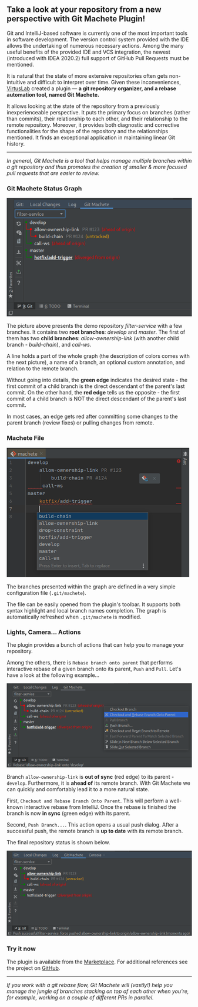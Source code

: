 ## Take a look at your repository from a new perspective with Git Machete Plugin!

Git and IntelliJ-based software is currently one of the most important tools in software development.
The version control system provided with the IDE allows the undertaking of numerous necessary actions. 
Among the many useful benefits of the provided IDE and VCS integration,
the newest (introduced with IDEA 2020.2) full support of GitHub Pull Requests must be mentioned.


It is natural that the state of more extensive repositories often gets non-intuitive and difficult to interpret over time.
Given these inconveniences, [VirtusLab](https://virtuslab.com/) created a plugin  — 
**a git repository organizer, and a rebase automation tool, named Git Machete.**


It allows looking at the state of the repository from a previously inexperienceable perspective.
It puts the primary focus on branches (rather than commits), their relationship to each other, 
and their relationship to the remote repository. 
Moreover, it provides both diagnostic and corrective functionalities 
for the shape of the repository and the relationships mentioned. 
It finds an exceptional application in maintaining linear Git history.

---
_In general, Git Machete is a tool that helps manage multiple branches within a git repository 
and thus promotes the creation of smaller &amp; more focused pull requests that are easier to review._


### Git Machete Status Graph

![Git Machete Tab with demo repository](gmt_dark.png "Git Machete Tab")

The picture above presents the demo repository _filter-service_ with a few branches.
It contains two **root branches**: _develop_ and _master_. 
The first of them has two **child branches**: _allow-ownership-link_ 
(with another child branch - _build-chain_), and _call-ws_.

A line holds a part of the whole graph (the description of colors comes with the next picture),
a name of a branch, an optional custom annotation, and relation to the remote branch. 


Without going into details, the **green edge** indicates the desired state -
the first commit of a child branch is the direct descendant of the parent's last commit.
On the other hand, the **red edge** tells us the opposite -
the first commit of a child branch is NOT the direct descendant of the parent's last commit.


In most cases, an edge gets red after committing some changes to the parent branch (review fixes)
or pulling changes from remote.

### Machete File

![Machete file](machete-file_dark.png "Machete file")

The branches presented within the graph are defined in a very simple configuration file (`.git/machete`).

The file can be easily opened from the plugin's toolbar.
It supports both syntax highlight and local branch names completion.
The graph is automatically refreshed when `.git/machete` is modified.

### Lights, Camera... Actions

The plugin provides a bunch of actions that can help you to manage your repository.

Among the others, there is `Rebase branch onto parent` 
that performs interactive rebase of a given branch onto its parent, `Push` and `Pull`.
Let's have a look at the following example...

![Git Machete - Actions](actions-slim_dark.png "Git Machete - Actions")


Branch `allow-ownership-link` is **out of sync** (red edge) to its parent - `develop`.
Furthermore, it is **ahead of** its remote branch.
With Git Machete we can quickly and comfortably lead it to a more natural state. 


First, `Checkout and Rebase Branch Onto Parent`.
This will perform a well-known interactive rebase from IntelliJ.
Once the rebase is finished the branch is now **in sync** (green edge) with its parent.


Second, `Push Branch...`. 
This action opens a usual push dialog.
After a successful push, the remote branch is **up to date** with its remote branch.


The final repository status is shown below.


![Git Machete - Actions](actions-slim-after_dark.png "Git Machete - Actions")


### Try it now

The plugin is available from the [Marketplace](https://plugins.jetbrains.com/plugin/14221-git-machete "Jet Brains Marketplace - Git Machete Plugin").
For additional references see the project on [GitHub](https://github.com/VirtusLab/git-machete-intellij-plugin#git-machete-intellij-plugin "GitHub - Git Machete").

---
_If you work with a git rebase flow, Git Machete will (vastly!) help you manage 
the jungle of branches stacking on top of each other when you're, 
for example, working on a couple of different PRs in parallel._

